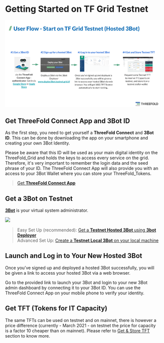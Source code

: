 # Getting Started on TF Grid Testnet

![](img/get_started_testnet.png)

## Get ThreeFold Connect App and 3Bot ID

As the first step, you need to get yourself a **ThreeFold Connect** and **3Bot ID**. This can be done by downloading the app on your smartphone and creating your own 3Bot Identity.

Please be aware that this ID will be used as your main digital identity on the ThreeFold_Grid and holds the keys to access every service on the grid. Therefore, it's very important to remember the login data and the seed phrase of your ID. The ThreeFold Connect App will also provide you with an access to your 3Bot Wallet where you can store your ThreeFold_Tokens.

> [Get **ThreeFold Connect App**](threefold:threefold_connect)

## Get a 3Bot on Testnet

[**3Bot**](testnet_3bot) is your virtual system administrator.

![](img/hosted3bot.png)

> Easy Set Up (recommended): [Get a **Testnet Hosted 3Bot** using **3bot Deployer**](3bot_deployer) <BR>
> Advanced Set Up: [Create a **Testnet Local 3Bot** on your local machine](3bot_local_install)

## Launch and Log in to Your New Hosted 3Bot

Once you’ve signed up and deployed a hosted 3Bot successfully, you will be given a link to access your hosted 3Bot via a web browser.

Go to the provided link to launch your 3Bot and login to your new 3Bot admin dashboard by connecting it to your 3Bot ID. You can use the ThreeFold Connect App on your mobile phone to verify your identity.

## Get TFT (Tokens for IT Capacity)

The same TFTs can be used on testnet and on mainnet, there is however a price difference (currently - March 2021 - on testnet the price for capacity is a factor 10 cheaper than on mainnet). 
Please refer to [Get & Store TFT](mainnet_gettft) section to know more. 